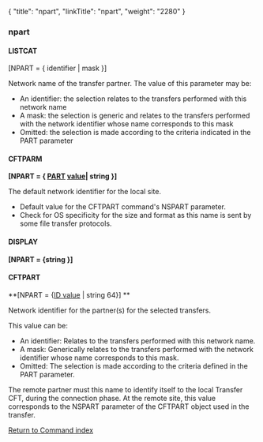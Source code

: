 {
    "title": "npart",
    "linkTitle": "npart",
    "weight": "2280"
}<span id="npart"></span>

### npart

#### LISTCAT

\[NPART = { identifier | mask }\]

Network name of the transfer partner. The value of this parameter may
be:

- An
    identifier: the selection relates to the transfers performed with this
    network name
- A mask:
    the selection is generic and relates to the transfers performed with the
    network identifier whose name corresponds to this mask
- Omitted:
    the selection is made according to the criteria indicated in the PART
    parameter

#### CFTPARM

**\[NPART = { <u>PART</u> <u>value</u>| string }\]**

The default network identifier for the local site.

- Default value for the CFTPART command's NSPART parameter.
- Check for OS specificity for the size and format as this name is sent by some file transfer protocols.

#### DISPLAY

**\[NPART = {string }\]**

<span id="npart_CFTPART"></span>

#### CFTPART

**\[NPART = {<u>ID value</u> | string 64}\] **

Network identifier for the partner(s) for the selected transfers.

This value can be:

- An identifier: Relates to the transfers performed with this network name.
- A mask: Generically relates to the transfers performed with the network identifier whose name corresponds to this mask.
- Omitted: The selection is made according to the criteria defined in the PART parameter.

The remote partner must this name to identify itself to the local Transfer
CFT, during the connection phase. At the remote site, this value
corresponds to the NSPART parameter of the CFTPART object used in the
transfer.

[Return to Command index](../../)

